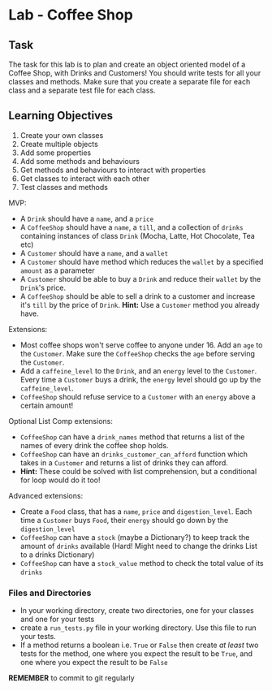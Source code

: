 # Lab - Coffee Shop

## Task

The task for this lab is to plan and create an object oriented model of a Coffee Shop, with Drinks and Customers! You should write tests for all your classes and methods. Make sure that you create a separate file for each class and a separate test file for each class.

## Learning Objectives

1. Create your own classes
2. Create multiple objects
3. Add some properties
4. Add some methods and behaviours
5. Get methods and behaviours to interact with properties
6. Get classes to interact with each other
7. Test classes and methods

MVP:

  - A `Drink` should have a `name`, and a `price`
  - A `CoffeeShop` should have a `name`, a `till`, and a collection of `drinks` containing instances of class `Drink` (Mocha, Latte, Hot Chocolate, Tea etc)
  - A `Customer` should have a `name`, and a `wallet`
  - A `Customer` should have method which reduces the `wallet` by a specified `amount` as a parameter
  - A `Customer` should be able to buy a `Drink` and reduce their `wallet` by the `Drink`'s price.
  - A `CoffeeShop` should be able to sell a drink to a customer and increase it's `till` by the price of `Drink`. **Hint:** Use a `Customer` method you already have.



Extensions:

  - Most coffee shops won't serve coffee to anyone under 16. Add an `age` to the `Customer`. Make sure the `CoffeeShop` checks the `age` before serving the `Customer`.
  - Add a `caffeine_level` to the `Drink`, and an `energy` level to the `Customer`. Every time a `Customer` buys a drink, the `energy` level should go up by the `caffeine_level`.
  - `CoffeeShop` should refuse service to a `Customer` with an `energy` above a certain amount!


Optional List Comp extensions:

  - `CoffeeShop` can have a `drink_names` method that returns a list of the names of every drink the coffee shop holds.
  - `CoffeeShop` can have an `drinks_customer_can_afford` function which takes in a `Customer` and returns a list of drinks they can afford.
  - **Hint:** These could be solved with list comprehension, but a conditional for loop would do it too!


Advanced extensions:

  - Create a `Food` class, that has a `name`, `price` and `digestion_level`. Each time a `Customer` buys `Food`, their `energy` should go down by the `digestion_level`
  - `CoffeeShop` can have a `stock` (maybe a Dictionary?) to keep track the amount of `drinks` available (Hard! Might need to change the drinks List to a drinks Dictionary)
  - `CoffeeShop` can have a `stock_value` method to check the total value of its `drinks`

### Files and Directories

  - In your working directory, create two directories, one for your classes and one for your tests
  - create a `run_tests.py` file in your working directory. Use this file to run your tests.
  - If a method returns a boolean i.e. `True` or `False` then create _at least_ two tests for the method, one where you expect the result to be `True`, and one where you expect the result to be `False`

**REMEMBER** to commit to git regularly